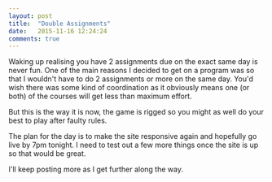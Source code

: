 ```yaml
---
layout: post
title:  "Double Assignments"
date:   2015-11-16 12:24:24
comments: true
---
```

Waking up realising you have 2 assignments due on the exact same day is never fun.
One of the main reasons I decided to get on a program was so that I wouldn't have to do 2 assignments or more on the same day.
You'd wish there was some kind of coordination as it obviously means one (or both) of the courses will get less than maximum effort.

But this is the way it is now, the game is rigged so you might as well do your best to play after faulty rules.

The plan for the day is to make the site responsive again and hopefully go live by 7pm tonight.
I need to test out a few more things once the site is up so that would be great.

I'll keep posting more as I get further along the way.
